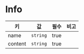 # Info

| 키 | 값 | 필수 | 비고 |
| --- | --- | --- | --- |
| name | `string` | true | |
| content | `string` | true | |
